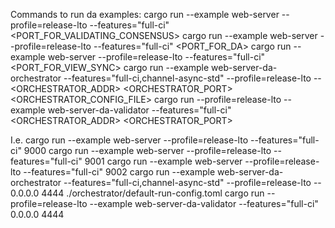 Commands to run da examples: 
cargo run --example web-server --profile=release-lto --features="full-ci" <PORT_FOR_VALIDATING_CONSENSUS> 
cargo run --example web-server --profile=release-lto --features="full-ci" <PORT_FOR_DA> 
cargo run --example web-server --profile=release-lto --features="full-ci" <PORT_FOR_VIEW_SYNC> 
cargo run --example web-server-da-orchestrator --features="full-ci,channel-async-std" --profile=release-lto -- <ORCHESTRATOR_ADDR> <ORCHESTRATOR_PORT> <ORCHESTRATOR_CONFIG_FILE> 
cargo run --profile=release-lto --example web-server-da-validator --features="full-ci" <ORCHESTRATOR_ADDR> <ORCHESTRATOR_PORT>

I.e. 
cargo run --example web-server --profile=release-lto --features="full-ci" 9000 
cargo run --example web-server --profile=release-lto --features="full-ci" 9001 
cargo run --example web-server --profile=release-lto --features="full-ci" 9002
cargo run --example web-server-da-orchestrator --features="full-ci,channel-async-std" --profile=release-lto -- 0.0.0.0 4444 ./orchestrator/default-run-config.toml 
cargo run --profile=release-lto --example web-server-da-validator --features="full-ci" 0.0.0.0 4444